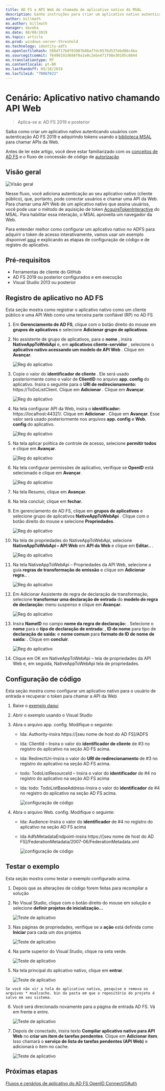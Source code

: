 ```yaml
---
title: AD FS a API Web de chamada de aplicativo nativo do MSAL
description: Ganhe instruções para criar um aplicativo nativo autenticado por usuários AD FS 2019 e adquirir tokens usando a biblioteca MSAL para chamar APIs da Web.
author: billmath
ms.author: billmath
manager: daveba
ms.date: 08/09/2019
ms.topic: article
ms.prod: windows-server-threshold
ms.technology: identity-adfs
ms.openlocfilehash: 588d717b8f03987b86af7dc0576d537ebd88c4ba
ms.sourcegitcommit: f6490192d686f0a1e0c2ebe471f98e30105c0844
ms.translationtype: MT
ms.contentlocale: pt-BR
ms.lasthandoff: 09/10/2019
ms.locfileid: "70867622"
---
```

# <a name="scenario-native-app-calling-web-api"></a>Cenário: Aplicativo nativo chamando API Web 
>Aplica-se a: AD FS 2019 e posterior 
 
Saiba como criar um aplicativo nativo autenticando usuários com autenticação AD FS 2019 e adquirindo tokens usando a [biblioteca MSAL](https://github.com/AzureAD/microsoft-authentication-library-for-dotnet/wiki) para chamar APIs da Web.  
 
Antes de ler este artigo, você deve estar familiarizado com os [conceitos de AD FS](../ad-fs-openid-connect-oauth-concepts.md) e o fluxo de concessão de código de [autorização](../../overview/ad-fs-openid-connect-oauth-flows-scenarios.md#authorization-code-grant-flow)
 
## <a name="overview"></a>Visão geral 
 
 ![Visão geral](media/adfs-msal-native-app-web-api/native1.png)

Nesse fluxo, você adiciona autenticação ao seu aplicativo nativo (cliente público), que, portanto, pode conectar usuários e chamar uma API da Web. Para chamar uma API Web de um aplicativo nativo que assina usuários, você pode usar o método de aquisição de token [AcquireTokenInteractive](https://docs.microsoft.com/en-us/dotnet/api/microsoft.identity.client.ipublicclientapplication.acquiretokeninteractive?view=azure-dotnet#Microsoft_Identity_Client_IPublicClientApplication_AcquireTokenInteractive_System_Collections_Generic_IEnumerable_System_String__) do MSAL. Para habilitar essa interação, o MSAL aproveita um navegador da Web. 

 
Para entender melhor como configurar um aplicativo nativo no ADFS para adquirir o token de acesso interativamente, vamos usar um exemplo disponível [aqui](https://github.com/microsoft/adfs-sample-msal-dotnet-native-to-webapi) e explicando as etapas de configuração de código e de registro do aplicativo.  
 

## <a name="pre-requisites"></a>Pré-requisitos 


- Ferramentas de cliente do GitHub 
- AD FS 2019 ou posterior configurados e em execução 
- Visual Studio 2013 ou posterior 
 

## <a name="app-registration-in-ad-fs"></a>Registro de aplicativo no AD FS 
Esta seção mostra como registrar o aplicativo nativo como um cliente público e uma API Web como uma terceira parte confiável (RP) no AD FS 

  1. Em **Gerenciamento de AD FS**, clique com o botão direito do mouse em **grupos de aplicativos** e selecione **Adicionar grupo de aplicativos**.   
  
  2. No assistente de grupo de aplicativos, para o **nome** , insira **NativeAppToWebApi** e, em **aplicativos cliente-servidor** , selecione o **aplicativo nativo acessando um modelo de API Web** . Clique em **Avançar**.  
  
      ![Reg do aplicativo](media/adfs-msal-native-app-web-api/native2.png)  

  3. Copie o valor do **identificador de cliente** . Ele será usado posteriormente como o valor de **ClientID** no arquivo **app. config** do aplicativo. Insira o seguinte para o **URI de redirecionamento:** https://ToDoListClient. Clique em **Adicionar** . Clique em **Avançar**.  
 
     ![Reg do aplicativo](media/adfs-msal-native-app-web-api/native3.png) 

  4. Na tela configurar API da Web, insira o **identificador:** https://localhost:44321/. Clique em **Adicionar** . Clique em **Avançar**. Esse valor será usado posteriormente nos arquivos **app. config** e **Web. config** do aplicativo.
 
     ![Reg do aplicativo](media/adfs-msal-native-app-web-api/native4.png)   
  
  5. Na tela aplicar política de controle de acesso, selecione **permitir todos** e clique em **Avançar**. 
  
     ![Reg do aplicativo](media/adfs-msal-native-app-web-api/native5.png)   
  
  6. Na tela configurar permissões de aplicativo, verifique se **OpenID** está selecionado e clique em **Avançar**.  
     
     ![Reg do aplicativo](media/adfs-msal-native-app-web-api/native6.png) 

  7. Na tela Resumo, clique em **Avançar**.
  
  8. Na tela concluir, clique em **fechar**. 
  
  9. Em gerenciamento de AD FS, clique em **grupos de aplicativos** e selecione grupo de aplicativos **NativeAppToWebApi** . Clique com o botão direito do mouse e selecione **Propriedades**.
  
      ![Reg do aplicativo](media/adfs-msal-native-app-web-api/native7.png)

  10. Na tela de propriedades do NativeAppToWebApi, selecione **NativeAppToWebApi – API Web** em **API da Web** e clique em **Editar..** . 
  
      ![Reg do aplicativo](media/adfs-msal-native-app-web-api/native8.png) 

  11. Na tela NativeAppToWebApi – Propriedades da API Web, selecione a guia **regras de transformação de emissão** e clique em **Adicionar regra..** . 
  
      ![Reg do aplicativo](media/adfs-msal-native-app-web-api/native9.png) 

  12. Em Adicionar Assistente de regra de declaração de transformação, selecione **transformar uma declaração de entrada** do **modelo de regra de declaração:** menu suspenso e clique em **Avançar**.  
  
      ![Reg do aplicativo](media/adfs-msal-native-app-web-api/native10.png) 

  13. Insira **NameID** no campo **nome da regra de declaração:** . Selecione o **nome** para o **tipo de declaração de entrada:** , **ID de nome** para tipo de **declaração de saída:** e **nome comum** para **formato de ID de nome de saída:** . Clique em **concluir**.
  
      ![Reg do aplicativo](media/adfs-msal-native-app-web-api/native11.png) 

  14. Clique em OK em NativeAppToWebApi – tela de propriedades da API Web e, em seguida, NativeAppToWebApi tela de propriedades.  
 
## <a name="code-configuration"></a>Configuração de código 
Esta seção mostra como configurar um aplicativo nativo para o usuário de entrada e recuperar o token para chamar a API da Web 

1. Baixe o [exemplo daqui](https://github.com/microsoft/adfs-sample-msal-dotnet-native-to-webapi) 

2. Abrir o exemplo usando o Visual Studio 

3. Abra o arquivo app. config. Modifique o seguinte: 
   - Ida: Authority-insira https://[seu nome de host do AD FS]/ADFS
   - Ida: ClientId – Insira o valor do **identificador de cliente** de #3 no registro do aplicativo na seção AD FS acima. 
   - Ida: RedirectUri-Insira o valor do **URI de redirecionamento** de #3 no registro do aplicativo na seção AD FS acima.
   - todo: TodoListResourceId – Insira o valor do **identificador** de #4 no registro do aplicativo na seção AD FS acima 
   - Ida: todo: TodoListBaseAddress-Insira o valor do **identificador** de #4 no registro do aplicativo na seção AD FS acima. 
 
     ![configuração de código](media/adfs-msal-native-app-web-api/native12.png)

 4. Abra o arquivo Web. config. Modifique o seguinte: 
    - Ida: Audience-Insira o valor do **identificador** de #4 no registro do aplicativo na seção AD FS acima 
    - Ida AdfsMetadataEndpoint-insira https://[seu nome de host do AD FS]/FederationMetadata/2007-06/FederationMetadata.xml 
    
      ![configuração de código](media/adfs-msal-native-app-web-api/native13.png)
 
  
## <a name="test-the-sample"></a>Testar o exemplo 
Esta seção mostra como testar o exemplo configurado acima. 

  1. Depois que as alterações de código forem feitas para recompilar a solução 
 
  2. No Visual Studio, clique com o botão direito do mouse em solução e selecione **definir projetos de inicialização...**  
 
     ![Teste de aplicativo](media/adfs-msal-native-app-web-api/native14.png)

  3. Nas páginas de propriedades, verifique se a **ação** está definida como **Iniciar** para cada um dos projetos 
      
     ![Teste de aplicativo](media/adfs-msal-native-app-web-api/native15.png)

  4. Na parte superior do Visual Studio, clique na seta verde.  
 
     ![Teste de aplicativo](media/adfs-msal-native-app-web-api/native16.png)

  5. Na tela principal do aplicativo nativo, clique em **entrar**.  
  
     ![Teste de aplicativo](media/adfs-msal-native-app-web-api/native17.png)

    Se você não vir a tela do aplicativo nativo, pesquise e remova os arquivos * msalcache. bin da pasta em que o repositório do projeto é salvo em seu sistema. 

  6. Você será direcionado novamente para a página de entrada AD FS. Vá em frente e entre. 
  
      ![Teste de aplicativo](media/adfs-msal-native-app-web-api/native18.png)

  7. Depois de conectado, insira texto **Compilar aplicativo nativo para API Web** no **criar um item de tarefas pendentes**. Clique em **Adicionar item**.  Isso chamará o **serviço de lista de tarefas pendentes (API Web)** e adicionará o item no cache. 
    
       ![Teste de aplicativo](media/adfs-msal-native-app-web-api/native19.png)
 
## <a name="next-steps"></a>Próximas etapas
[Fluxos e cenários de aplicativo do AD FS OpenID Connect/OAuth](../../overview/ad-fs-openid-connect-oauth-flows-scenarios.md)
 